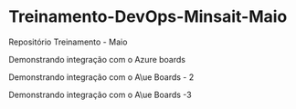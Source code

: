# Treinamento-DevOps-Minsait-Maio
Repositório Treinamento - Maio

Demonstrando integração com o Azure boards


Demonstrando integração com o A\ue Boards - 2

Demonstrando integração com o A\ue Boards -3
